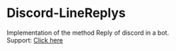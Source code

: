 # Discord-LineReplys
 Implementation of the method Reply of discord in a bot.<br>
Support: [Click here](https://discord.gg/74ggE38qak)
